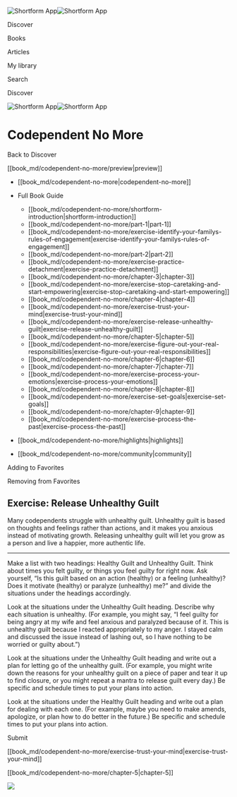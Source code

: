 ![Shortform App](/img/logo.36a2399e.svg)![Shortform App](/img/logo-dark.70c1b072.svg)

Discover

Books

Articles

My library

Search

Discover

![Shortform App](/img/logo.36a2399e.svg)![Shortform App](/img/logo-dark.70c1b072.svg)

# Codependent No More

Back to Discover

[[book_md/codependent-no-more/preview|preview]]

  * [[book_md/codependent-no-more|codependent-no-more]]
  * Full Book Guide

    * [[book_md/codependent-no-more/shortform-introduction|shortform-introduction]]
    * [[book_md/codependent-no-more/part-1|part-1]]
    * [[book_md/codependent-no-more/exercise-identify-your-familys-rules-of-engagement|exercise-identify-your-familys-rules-of-engagement]]
    * [[book_md/codependent-no-more/part-2|part-2]]
    * [[book_md/codependent-no-more/exercise-practice-detachment|exercise-practice-detachment]]
    * [[book_md/codependent-no-more/chapter-3|chapter-3]]
    * [[book_md/codependent-no-more/exercise-stop-caretaking-and-start-empowering|exercise-stop-caretaking-and-start-empowering]]
    * [[book_md/codependent-no-more/chapter-4|chapter-4]]
    * [[book_md/codependent-no-more/exercise-trust-your-mind|exercise-trust-your-mind]]
    * [[book_md/codependent-no-more/exercise-release-unhealthy-guilt|exercise-release-unhealthy-guilt]]
    * [[book_md/codependent-no-more/chapter-5|chapter-5]]
    * [[book_md/codependent-no-more/exercise-figure-out-your-real-responsibilities|exercise-figure-out-your-real-responsibilities]]
    * [[book_md/codependent-no-more/chapter-6|chapter-6]]
    * [[book_md/codependent-no-more/chapter-7|chapter-7]]
    * [[book_md/codependent-no-more/exercise-process-your-emotions|exercise-process-your-emotions]]
    * [[book_md/codependent-no-more/chapter-8|chapter-8]]
    * [[book_md/codependent-no-more/exercise-set-goals|exercise-set-goals]]
    * [[book_md/codependent-no-more/chapter-9|chapter-9]]
    * [[book_md/codependent-no-more/exercise-process-the-past|exercise-process-the-past]]
  * [[book_md/codependent-no-more/highlights|highlights]]
  * [[book_md/codependent-no-more/community|community]]



Adding to Favorites 

Removing from Favorites 

## Exercise: Release Unhealthy Guilt

Many codependents struggle with unhealthy guilt. Unhealthy guilt is based on thoughts and feelings rather than actions, and it makes you anxious instead of motivating growth. Releasing unhealthy guilt will let you grow as a person and live a happier, more authentic life.

* * *

Make a list with two headings: Healthy Guilt and Unhealthy Guilt. Think about times you felt guilty, or things you feel guilty for right now. Ask yourself, “Is this guilt based on an action (healthy) or a feeling (unhealthy)? Does it motivate (healthy) or paralyze (unhealthy) me?” and divide the situations under the headings accordingly.

Look at the situations under the Unhealthy Guilt heading. Describe why each situation is unhealthy. (For example, you might say, “I feel guilty for being angry at my wife and feel anxious and paralyzed because of it. This is unhealthy guilt because I reacted appropriately to my anger. I stayed calm and discussed the issue instead of lashing out, so I have nothing to be worried or guilty about.”)

Look at the situations under the Unhealthy Guilt heading and write out a plan for letting go of the unhealthy guilt. (For example, you might write down the reasons for your unhealthy guilt on a piece of paper and tear it up to find closure, or you might repeat a mantra to release guilt every day.) Be specific and schedule times to put your plans into action.

Look at the situations under the Healthy Guilt heading and write out a plan for dealing with each one. (For example, maybe you need to make amends, apologize, or plan how to do better in the future.) Be specific and schedule times to put your plans into action.

Submit 

[[book_md/codependent-no-more/exercise-trust-your-mind|exercise-trust-your-mind]]

[[book_md/codependent-no-more/chapter-5|chapter-5]]

![](https://bat.bing.com/action/0?ti=56018282&Ver=2&mid=51b2a6c8-bd4e-412e-8dd4-54ad33eda1ef&sid=49fff5b0636c11eeb9c611038afc8668&vid=4a005010636c11ee80c703d4c4a7acd5&vids=0&msclkid=N&pi=0&lg=en-US&sw=800&sh=600&sc=24&nwd=1&tl=Shortform%20%7C%20Book&p=https%3A%2F%2Fwww.shortform.com%2Fapp%2Fbook%2Fcodependent-no-more%2Fexercise-release-unhealthy-guilt&r=&lt=432&evt=pageLoad&sv=1&rn=529388)
